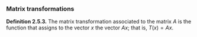 ### Matrix transformations

**Definition 2.5.3.**  The matrix transformation associated to the matrix $A$ is the function that assigns to the vector 
$x$ the vector $Ax$; that is, $T(x) = Ax$.

